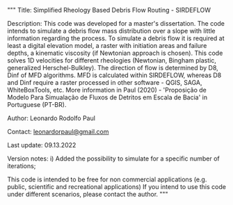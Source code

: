 """
Title: Simplified Rheology Based Debris Flow Routing - SIRDEFLOW

Description: This code was developed for a master's dissertation. The code intends to simulate a debris flow mass
distribution over a slope with little information regarding the process. To simulate a debris flow it is required
at least a digital elevation model, a raster with initiation areas and failure depths, a kinematic viscosity (if
Newtonian approach is chosen). This code solves 1D velocities for different rheologies (Newtonian, Bingham plastic,
generalized Herschel-Bulkley). The direction of flow is determined by D8, Dinf of MFD algorithms. MFD is calculated
within SIRDEFLOW, whereas D8 and Dinf require a raster processed in other software - QGIS, SAGA, WhiteBoxTools, etc.
More information in Paul (2020) - 'Proposição de Modelo Para Simualação de Fluxos de Detritos em Escala de Bacia' in
Portuguese (PT-BR).

Author: Leonardo Rodolfo Paul

Contact: leonardorpaul@gmail.com

Last update: 09.13.2022

Version notes: i) Added the possibility to simulate for a specific number of iterations;


This code is intended to be free for non commercial applications (e.g. public, scientific and recreational applications)
If you intend to use this code under different scenarios, please contact the author.
"""
